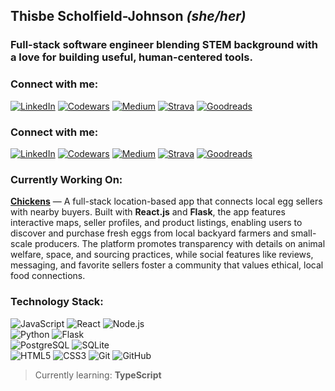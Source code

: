 ## Thisbe Scholfield-Johnson *(she/her)*

### Full-stack software engineer blending STEM background with a love for building useful, human-centered tools.

### Connect with me:
[![LinkedIn](https://img.shields.io/badge/LinkedIn-0077B5?style=for-the-badge&logo=linkedin&logoColor=white)](https://www.linkedin.com/in/thisbe/)
[![Codewars](https://img.shields.io/badge/Codewars-B1361E?style=for-the-badge&logo=Codewars&logoColor=white)](https://www.codewars.com/users/ThisbeSchoJo)
[![Medium](https://img.shields.io/badge/Medium-12100E?style=for-the-badge&logo=medium&logoColor=white)](https://medium.com/@thisbeschojo)
[![Strava](https://img.shields.io/badge/Strava-FC4C02?style=for-the-badge&logo=strava&logoColor=white)](https://www.strava.com/athletes/93340815)
[![Goodreads](https://img.shields.io/badge/Goodreads-372213?style=for-the-badge&logo=goodreads&logoColor=white)](https://www.goodreads.com/thisbeschojo)

### Connect with me:
[![LinkedIn](https://cdn.jsdelivr.net/gh/devicons/devicon/icons/linkedin/linkedin-original.svg)](https://www.linkedin.com/in/thisbe/)
[![Codewars](https://www.codewars.com/packs/assets/logo.61192cf7.svg)](https://www.codewars.com/users/ThisbeSchoJo)
[![Medium](https://cdn.jsdelivr.net/gh/simple-icons/simple-icons/icons/medium.svg)](https://medium.com/@thisbeschojo)
[![Strava](https://cdn.jsdelivr.net/gh/simple-icons/simple-icons/icons/strava.svg)](https://www.strava.com/athletes/93340815)
[![Goodreads](https://cdn.jsdelivr.net/gh/simple-icons/simple-icons/icons/goodreads.svg)](https://www.goodreads.com/thisbeschojo)


### Currently Working On:
**[Chickens](https://github.com/ThisbeSchoJo/chickens)** — A full-stack location-based app that connects local egg sellers with nearby buyers. Built with **React.js** and **Flask**, the app features interactive maps, seller profiles, and product listings, enabling users to discover and purchase fresh eggs from local backyard farmers and small-scale producers. The platform promotes transparency with details on animal welfare, space, and sourcing practices, while social features like reviews, messaging, and favorite sellers foster a community that values ethical, local food connections.


### Technology Stack:
<p align="left">
  <!-- Row 1 -->
  <img src="https://img.shields.io/badge/JavaScript-F7DF1E?logo=javascript&logoColor=000&labelColor=F7DF1E&style=for-the-badge" alt="JavaScript" />
  <img src="https://img.shields.io/badge/React-20232A?logo=react&logoColor=61DAFB&style=for-the-badge" alt="React" />
  <img src="https://img.shields.io/badge/Node.js-339933?logo=nodedotjs&logoColor=fff&style=for-the-badge" alt="Node.js" />
  <br/>

  <!-- Row 2 -->
  <img src="https://img.shields.io/badge/Python-3776AB?logo=python&logoColor=fff&style=for-the-badge" alt="Python" />
  <img src="https://img.shields.io/badge/Flask-000000?logo=flask&logoColor=fff&style=for-the-badge" alt="Flask" />
  <br/>

  <!-- Row 3 -->
  <img src="https://img.shields.io/badge/PostgreSQL-4169E1?logo=postgresql&logoColor=fff&style=for-the-badge" alt="PostgreSQL" />
  <img src="https://img.shields.io/badge/SQLite-003B57?logo=sqlite&logoColor=fff&style=for-the-badge" alt="SQLite" />
  <br/>

  <!-- Row 4 -->
  <img src="https://img.shields.io/badge/HTML5-E34F26?logo=html5&logoColor=fff&style=for-the-badge" alt="HTML5" />
  <img src="https://img.shields.io/badge/CSS3-1572B6?logo=css3&logoColor=fff&style=for-the-badge" alt="CSS3" />
  <img src="https://img.shields.io/badge/Git-F05032?logo=git&logoColor=fff&style=for-the-badge" alt="Git" />
  <img src="https://img.shields.io/badge/GitHub-181717?logo=github&logoColor=fff&style=for-the-badge" alt="GitHub" />
</p>



> Currently learning: **TypeScript**


<!--
**ThisbeSchoJo/ThisbeSchoJo** is a ✨ _special_ ✨ repository because its `README.md` (this file) appears on your GitHub profile.

Here are some ideas to get you started:

- 🔭 I’m currently working on ...
- 🌱 I’m currently learning ...
- 👯 I’m looking to collaborate on ...
- 🤔 I’m looking for help with ...
- 💬 Ask me about ...
- 📫 How to reach me: ...
- 😄 Pronouns: ...
- ⚡ Fun fact: ...
-->

